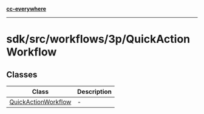 [**cc-everywhere**](../../../../../index.md)

***

# sdk/src/workflows/3p/QuickActionWorkflow

## Classes

| Class | Description |
| ------ | ------ |
| [QuickActionWorkflow](../quick-action-workflow/classes/quick-action-workflow.md) | - |
